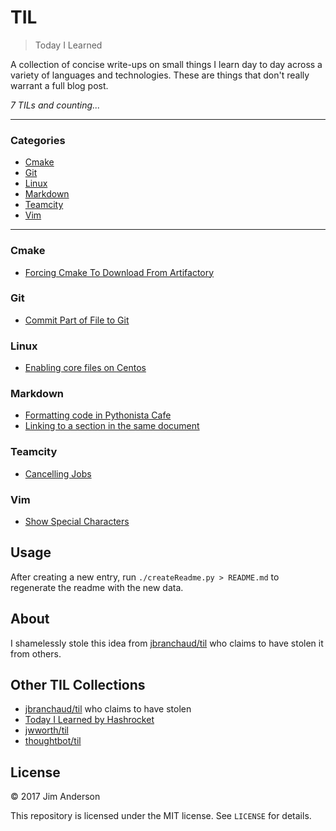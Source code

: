 # TIL

> Today I Learned

A collection of concise write-ups on small things I learn day to day across a
variety of languages and technologies. These are things that don't really
warrant a full blog post.


_7 TILs and counting..._

---

### Categories

* [Cmake](#cmake)
* [Git](#git)
* [Linux](#linux)
* [Markdown](#markdown)
* [Teamcity](#teamcity)
* [Vim](#vim)

---

### Cmake

- [Forcing Cmake To Download From Artifactory](cmake/force_artifactory.md)

### Git

- [Commit Part of File to Git](git/commit-part-of-file.md)

### Linux

- [Enabling core files on Centos](linux/enable-cores.md)

### Markdown

- [Formatting code in Pythonista Cafe](markdown/code-formatting.md)
- [Linking to a section in the same document](markdown/in-doc-links.md)

### Teamcity

- [Cancelling Jobs](teamcity/cancel_jobs.md)

### Vim

- [Show Special Characters](vim/show-special-characters.md)

## Usage

After creating a new entry, run `./createReadme.py > README.md` to regenerate
the readme with the new data.

## About

I shamelessly stole this idea from
[jbranchaud/til](https://github.com/jbranchaud/til) who claims to have stolen
it from others.

## Other TIL Collections

* [jbranchaud/til](https://github.com/jbranchaud/til) who claims to have stolen
* [Today I Learned by Hashrocket](https://til.hashrocket.com)
* [jwworth/til](https://github.com/jwworth/til)
* [thoughtbot/til](https://github.com/thoughtbot/til)

## License

&copy; 2017 Jim Anderson

This repository is licensed under the MIT license. See `LICENSE` for
details.
